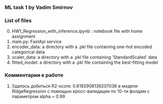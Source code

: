 ### ML task 1 by Vadim Smirnov


### List of files
0. HW1_Regression_with_inference.ipynb : notebook file with home assignment
1. main.py: FastApi service
2. encoder_data: a directory with a .pkl file containing one-hot encoded categorical data 
3. scaler_data: a directory with a .pkl file containing 'StandardScaled' data 
4. fitted_model: a directory with a .pkl file containing the best-fitting model






### Комментарии к работе
1. Удалось добиться R2-score: 0.6192908139207036 в модели RidgeRegression с помощью кросс-валидации по 10-ти фолдам с параметром alpha = 0.99

